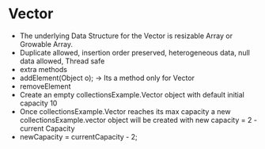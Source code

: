 # Vector
- The underlying Data Structure for the Vector is resizable Array or Growable Array.
- Duplicate allowed, insertion order preserved, heterogeneous data, null data allowed, Thread safe
- extra methods
- addElement(Object o);   -> Its a method only for Vector
- removeElement
- Create an empty collectionsExample.Vector object with default initial capacity 10
- Once collectionsExample.Vector reaches its max capacity a new collectionsExample.vector object will be created with new capacity = 2 - current Capacity
- newCapacity = currentCapacity - 2;
  